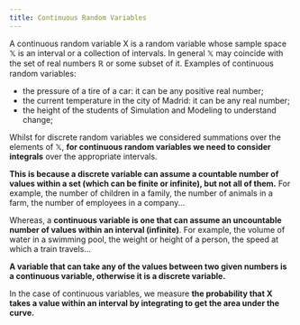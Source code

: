 ```yaml
---
title: Continuous Random Variables
---
```


A continuous random variable X is a random variable whose sample space 𝕏 is an interval or a collection of intervals. In general 𝕏 may coincide with the set of real numbers ℝ or some subset of it. Examples of continuous random variables:

- the pressure of a tire of a car: it can be any positive real number;
- the current temperature in the city of Madrid: it can be any real number;
- the height of the students of Simulation and Modeling to understand change;

Whilst for discrete random variables we considered summations over the elements of 𝕏, **for continuous random variables we need to consider integrals** over the appropriate intervals.

**This is because a discrete variable can assume a countable number of values within a set (which can be finite or infinite), but not all of them.** For example, the number of children in a family, the number of animals in a farm, the number of employees in a company...

Whereas, a **continuous variable is one that can assume an uncountable number of values within an interval (infinite)**. For example, the volume of water in a swimming pool, the weight or height of a person, the speed at which a train travels...

**A variable that can take any of the values between two given numbers is a continuous variable, otherwise it is a discrete variable.**

In the case of continuous variables, we measure **the probability that X takes a value within an interval by integrating to get the area under the curve.**